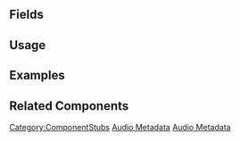 <languages></languages> <translate>

## Fields

## Usage

## Examples

## Related Components

</translate>

[Category:ComponentStubs](Category:ComponentStubs "wikilink") [Audio
Metadata](Category:Components{{#translation:}} "wikilink") [Audio
Metadata](Category:Components:Data{{#translation:}} "wikilink")